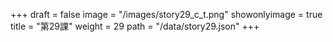 +++
draft = false 
image = "/images/story29_c_t.png" 
showonlyimage = true 
title = "第29課" 
weight = 29 
path = "/data/story29.json" 
+++
